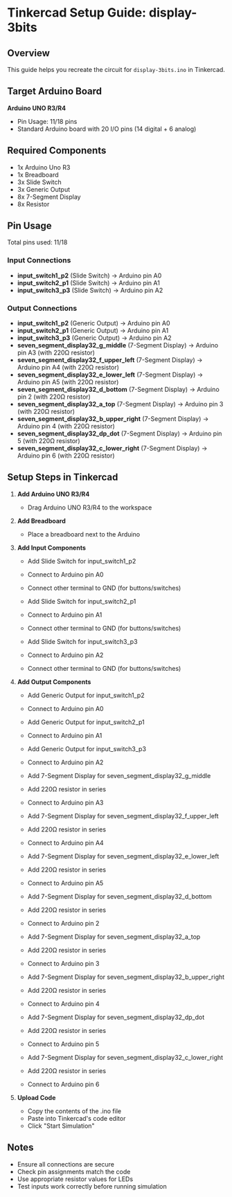 # Tinkercad Setup Guide: display-3bits

## Overview
This guide helps you recreate the circuit for `display-3bits.ino` in Tinkercad.

## Target Arduino Board
**Arduino UNO R3/R4**
- Pin Usage: 11/18 pins
- Standard Arduino board with 20 I/O pins (14 digital + 6 analog)

## Required Components
- 1x Arduino Uno R3
- 1x Breadboard
- 3x Slide Switch
- 3x Generic Output
- 8x 7-Segment Display
- 8x Resistor

## Pin Usage
Total pins used: 11/18

### Input Connections
- **input_switch1_p2** (Slide Switch) → Arduino pin A0
- **input_switch2_p1** (Slide Switch) → Arduino pin A1
- **input_switch3_p3** (Slide Switch) → Arduino pin A2

### Output Connections
- **input_switch1_p2** (Generic Output) → Arduino pin A0
- **input_switch2_p1** (Generic Output) → Arduino pin A1
- **input_switch3_p3** (Generic Output) → Arduino pin A2
- **seven_segment_display32_g_middle** (7-Segment Display) → Arduino pin A3 (with 220Ω resistor)
- **seven_segment_display32_f_upper_left** (7-Segment Display) → Arduino pin A4 (with 220Ω resistor)
- **seven_segment_display32_e_lower_left** (7-Segment Display) → Arduino pin A5 (with 220Ω resistor)
- **seven_segment_display32_d_bottom** (7-Segment Display) → Arduino pin 2 (with 220Ω resistor)
- **seven_segment_display32_a_top** (7-Segment Display) → Arduino pin 3 (with 220Ω resistor)
- **seven_segment_display32_b_upper_right** (7-Segment Display) → Arduino pin 4 (with 220Ω resistor)
- **seven_segment_display32_dp_dot** (7-Segment Display) → Arduino pin 5 (with 220Ω resistor)
- **seven_segment_display32_c_lower_right** (7-Segment Display) → Arduino pin 6 (with 220Ω resistor)

## Setup Steps in Tinkercad

1. **Add Arduino UNO R3/R4**
   - Drag Arduino UNO R3/R4 to the workspace

2. **Add Breadboard**
   - Place a breadboard next to the Arduino

3. **Add Input Components**
   - Add Slide Switch for input_switch1_p2
   - Connect to Arduino pin A0
   - Connect other terminal to GND (for buttons/switches)

   - Add Slide Switch for input_switch2_p1
   - Connect to Arduino pin A1
   - Connect other terminal to GND (for buttons/switches)

   - Add Slide Switch for input_switch3_p3
   - Connect to Arduino pin A2
   - Connect other terminal to GND (for buttons/switches)

4. **Add Output Components**
   - Add Generic Output for input_switch1_p2
   - Connect to Arduino pin A0

   - Add Generic Output for input_switch2_p1
   - Connect to Arduino pin A1

   - Add Generic Output for input_switch3_p3
   - Connect to Arduino pin A2

   - Add 7-Segment Display for seven_segment_display32_g_middle
   - Add 220Ω resistor in series
   - Connect to Arduino pin A3

   - Add 7-Segment Display for seven_segment_display32_f_upper_left
   - Add 220Ω resistor in series
   - Connect to Arduino pin A4

   - Add 7-Segment Display for seven_segment_display32_e_lower_left
   - Add 220Ω resistor in series
   - Connect to Arduino pin A5

   - Add 7-Segment Display for seven_segment_display32_d_bottom
   - Add 220Ω resistor in series
   - Connect to Arduino pin 2

   - Add 7-Segment Display for seven_segment_display32_a_top
   - Add 220Ω resistor in series
   - Connect to Arduino pin 3

   - Add 7-Segment Display for seven_segment_display32_b_upper_right
   - Add 220Ω resistor in series
   - Connect to Arduino pin 4

   - Add 7-Segment Display for seven_segment_display32_dp_dot
   - Add 220Ω resistor in series
   - Connect to Arduino pin 5

   - Add 7-Segment Display for seven_segment_display32_c_lower_right
   - Add 220Ω resistor in series
   - Connect to Arduino pin 6

5. **Upload Code**
   - Copy the contents of the .ino file
   - Paste into Tinkercad's code editor
   - Click "Start Simulation"

## Notes
- Ensure all connections are secure
- Check pin assignments match the code
- Use appropriate resistor values for LEDs
- Test inputs work correctly before running simulation
